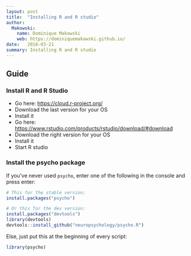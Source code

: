```yaml
---
layout: post
title:  "Installing R and R studio"
author: 
  Makowski:
    name: Dominique Makowski
    web: https://dominiquemakowski.github.io/
date:   2018-03-21
summary: Installing R and R studio
---
```


Guide
------------

### Install R and R Studio

-   Go here: <https://cloud.r-project.org/>
-   Download the last version for your OS
-   Install it
-   Go here: <https://www.rstudio.com/products/rstudio/download/#download>
-   Download the right version for your OS
-   Install it
-   Start R studio

### Install the psycho package

If you've never used `psycho`, enter one of the following in the console and press enter:

``` r
# This for the stable version:
install.packages("psycho")

# Or this for the dev version:
install.packages("devtools")
library(devtools)
devtools::install_github("neuropsychology/psycho.R")
```

Else, just put this at the beginning of every script:

``` r
library(psycho)
```

